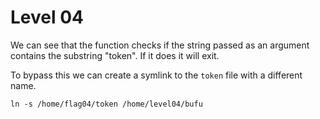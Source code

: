 # Level 04

We can see that the function checks if the string passed as an argument contains the substring "token". If it does it will exit.

To bypass this we can create a symlink to the `token` file with a different name.

`ln -s /home/flag04/token /home/level04/bufu`
